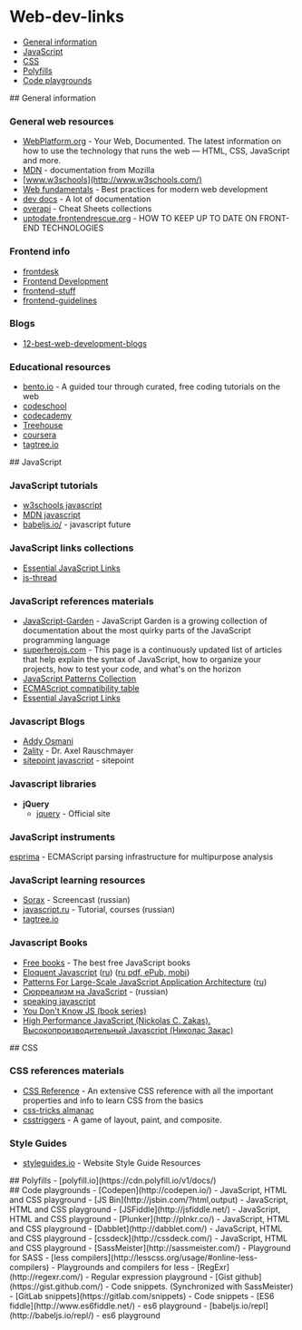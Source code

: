 # Web-dev-links

- [General information](#general-info)
- [JavaScript](#javascript-info)
- [CSS](#css-info)
- [Polyfills](#polyfills-info)
- [Code playgrounds](#playgrounds-info)

<div id="general-info"></div>
## General information

### General web resources
- [WebPlatform.org](http://www.webplatform.org/) - Your Web, Documented. The latest information on how to use the technology that runs the web — HTML, CSS, JavaScript and more.
- [MDN](https://developer.mozilla.org/en-US/) - documentation from Mozilla
- [www.w3schools](http://www.w3schools.com/)
- [Web fundamentals](https://developers.google.com/web/fundamentals/) - Best practices for modern web development
- [dev docs](http://devdocs.io/) - A lot of documentation
- [overapi](http://overapi.com/) - Cheat Sheets collections
- [uptodate.frontendrescue.org](http://uptodate.frontendrescue.org/) - HOW TO KEEP UP TO DATE ON FRONT-END TECHNOLOGIES


### Frontend info
- [frontdesk](https://github.com/miripiruni/frontdesk)
- [Frontend Development](https://github.com/dypsilon/frontend-dev-bookmarks)
- [frontend-stuff](https://github.com/moklick/frontend-stuff)
- [frontend-guidelines](https://github.com/bendc/frontend-guidelines)


### Blogs
- [12-best-web-development-blogs](http://usersnap.com/blog/12-best-web-development-blogs-reading-right-now/)


### Educational resources
- [bento.io](https://www.bento.io/) - A guided tour through curated, free coding tutorials on the web
- [codeschool](https://www.codeschool.com/)
- [codecademy](http://www.codecademy.com/)
- [Treehouse](http://teamtreehouse.com/)
- [coursera](https://www.coursera.org/)
- [tagtree.io](http://tagtree.io/)

<div id="javascript-info"></div>
## JavaScript

### JavaScript tutorials
- [w3schools javascript](http://www.w3schools.com/js/default.asp)
- [MDN javascript](https://developer.mozilla.org/en-US/docs/Web/JavaScript)
- [babeljs.io/](https://babeljs.io/) - javascript future


### JavaScript links collections
- [Essential JavaScript Links](https://gist.github.com/ericelliott/d576f72441fc1b27dace)
- [js-thread](https://github.com/ID25/js-thread)


### JavaScript references materials
- [JavaScript-Garden](http://bonsaiden.github.io/JavaScript-Garden/) - JavaScript Garden is a growing collection of documentation about the most quirky parts of the JavaScript programming language
- [superherojs.com](http://superherojs.com/) - This page is a continuously updated list of articles that help explain the syntax of JavaScript, how to organize your projects, how to test your code, and what's on the horizon
- [JavaScript Patterns Collection](http://shichuan.github.io/javascript-patterns/)
- [ECMAScript compatibility table](http://kangax.github.io/compat-table/es5/)
- [Essential JavaScript Links](https://gist.github.com/ericelliott/d576f72441fc1b27dace)


### Javascript Blogs
- [Addy Osmani](http://addyosmani.com/blog/)
- [2ality](http://www.2ality.com/) - Dr. Axel Rauschmayer
- [sitepoint javascript](http://www.sitepoint.com/javascript/) - sitepoint



### Javascript libraries
- **jQuery**
    + [jquery](http://jquery.com/) - Official site


### JavaScript instruments
[esprima](http://esprima.org/index.html) - ECMAScript parsing infrastructure for multipurpose analysis


### JavaScript learning resources
- [Sorax](https://www.youtube.com/playlist?list=PL363QX7S8MfSxcHzvkNEqMYbOyhLeWwem) - Screencast (russian)
- [javascript.ru](http://javascript.ru/) - Tutorial, courses (russian)
- [tagtree.io](http://tagtree.io/)


### Javascript Books
- [Free books](http://jsbooks.revolunet.com/) - The best free JavaScript books
- [Eloquent Javascript](http://eloquentjavascript.net/) ([ru](http://habrahabr.ru/post/240219/)) ([ru pdf, ePub, mobi](http://habrahabr.ru/post/253101/))
- [Patterns For Large-Scale JavaScript Application Architecture](http://addyosmani.com/largescalejavascript/) ([ru](http://largescalejs.ru/))
- [Сюрреализм на JavaScript](http://bakhirev.biz/book/#SDPcG) - (russian)
- [speaking javascript](http://speakingjs.com/es5/)
- [You Don't Know JS (book series)](https://github.com/getify/You-Dont-Know-JS/blob/master/README.md?utm_source=javascriptweekly&utm_medium=email)
- [High Performance JavaScript (Nickolas C. Zakas). Высокопроизводительный Javascript (Николас Закас)](http://vstarkov.ru/high-performance-javascript/)


<div id="css-info"></div>
## CSS

### CSS references materials
- [CSS Reference](http://tympanus.net/codrops/css_reference/) - An extensive CSS reference with all the important properties and info to learn CSS from the basics
- [css-tricks almanac](http://css-tricks.com/almanac/)
- [csstriggers](http://csstriggers.com/) - A game of layout, paint, and composite.

### Style Guides
- [styleguides.io](http://styleguides.io/) - Website Style Guide Resources


<div id="polyfills-info"></div>
## Polyfills
- [polyfill.io](https://cdn.polyfill.io/v1/docs/)


<div id="playgrounds-info"></div>
## Code playgrounds
- [Codepen](http://codepen.io/) - JavaScript, HTML and CSS playground
- [JS Bin](http://jsbin.com/?html,output) - JavaScript, HTML and CSS playground
- [JSFiddle](http://jsfiddle.net/) - JavaScript, HTML and CSS playground
- [Plunker](http://plnkr.co/) - JavaScript, HTML and CSS playground
- [Dabblet](http://dabblet.com/) - JavaScript, HTML and CSS playground
- [cssdeck](http://cssdeck.com/) - JavaScript, HTML and CSS playground
- [SassMeister](http://sassmeister.com/) - Playground for SASS
- [less compilers](http://lesscss.org/usage/#online-less-compilers) - Playgrounds and compilers for less
- [RegExr](http://regexr.com/) - Regular expression playground
- [Gist github](https://gist.github.com/) - Code snippets. (Synchronized with SassMeister)
- [GitLab snippets](https://gitlab.com/snippets) - Code snippets
- [ES6 fiddle](http://www.es6fiddle.net/) - es6 playground
- [babeljs.io/repl](http://babeljs.io/repl/) - es6 playground